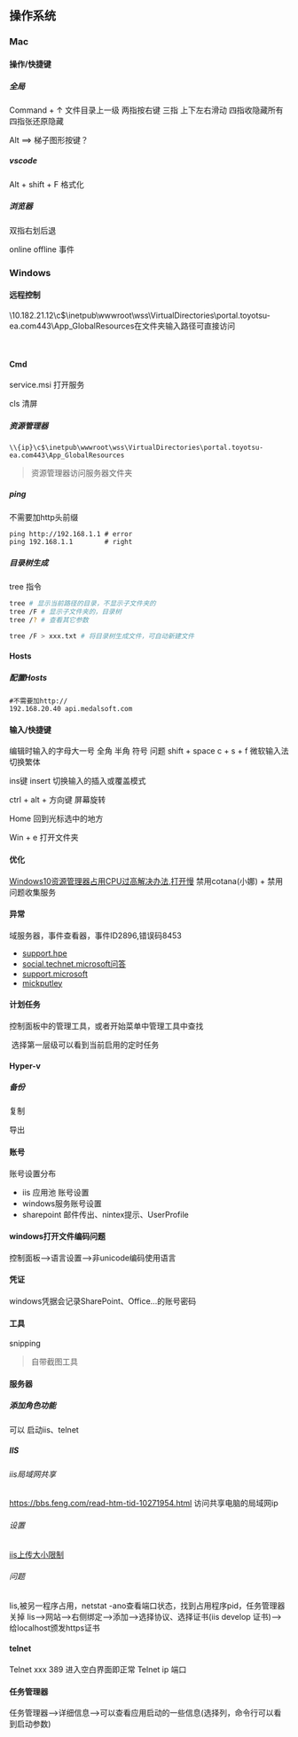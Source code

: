 ## 操作系统

### Mac

#### 操作/快捷键
##### 全局
Command + ↑ 文件目录上一级
两指按右键
三指 上下左右滑动
四指收隐藏所有
四指张还原隐藏

Alt ==> 梯子图形按键？

##### vscode
Alt + shift + F  格式化

##### 浏览器 
双指右划后退

online  offline 事件

### Windows

#### 远程控制

\\10.182.21.12\c$\inetpub\wwwroot\wss\VirtualDirectories\portal.toyotsu-ea.com443\App_GlobalResources
​	在文件夹输入路径可直接访问

​	

#### Cmd

service.msi   打开服务

cls		清屏



##### 资源管理器
	\\{ip}\c$\inetpub\wwwroot\wss\VirtualDirectories\portal.toyotsu-ea.com443\App_GlobalResources 
> 资源管理器访问服务器文件夹

##### ping

不需要加http头前缀

```shell
ping http://192.168.1.1 # error
ping 192.168.1.1        # right
```



##### 目录树生成

tree 指令   

```bash
tree # 显示当前路径的目录，不显示子文件夹的
tree /F # 显示子文件夹的，目录树
tree /? # 查看其它参数

tree /F > xxx.txt # 将目录树生成文件，可自动新建文件

```





#### Hosts

##### 配置Hosts

```shell
#不需要加http:// 
192.168.20.40 api.medalsoft.com
```

#### 输入/快捷键

编辑时输入的字母大一号   全角 半角 符号 问题 shift + space 
c + s + f  微软输入法切换繁体

ins键   insert   切换输入的插入或覆盖模式

ctrl + alt + 方向键 屏幕旋转

Home 回到光标选中的地方

Win + e 打开文件夹

#### 优化

[Windows10资源管理器占用CPU过高解决办法,打开慢](https://blog.csdn.net/sinat_34104446/article/details/70878075)   禁用cotana(小娜) + 禁用问题收集服务

#### 异常

域服务器，事件查看器，事件ID2896,错误码8453

- [support.hpe](https://support.hpe.com/hpsc/doc/public/display?docId=emr_na-c02912597)
- [social.technet.microsoft问答](https://social.technet.microsoft.com/Forums/en-US/41835492-9d50-4dee-a847-a5291fc610d4/a-client-made-a-dirsync-ldap-request-for-a-directory-partition-access-was-denied-due-to-the?forum=ocssecurity)
- [support.microsoft](https://support.microsoft.com/en-in/help/2022387/active-directory-replication-error-8453-replication-access-was-denied)
- [mickputley](http://www.mickputley.net/2013/11/event-id-2896-in-directory-service-log.html)



#### 计划任务

控制面板中的管理工具，或者开始菜单中管理工具中查找

​	选择第一层级可以看到当前启用的定时任务



#### Hyper-v

##### 备份

复制

导出



#### 账号

账号设置分布

- iis 应用池 账号设置
- windows服务账号设置
- sharepoint   邮件传出、nintex提示、UserProfile



#### windows打开文件编码问题

控制面板-->语言设置-->非unicode编码使用语言



#### 凭证

windows凭据会记录SharePoint、Office...的账号密码



#### 工具

snipping

> 自带截图工具



#### 服务器

##### 添加角色功能

可以 启动iis、telnet


##### IIS

###### iis局域网共享
https://bbs.feng.com/read-htm-tid-10271954.html
访问共享电脑的局域网ip

###### 设置
[iis上传大小限制](https://www.cnblogs.com/budai/p/7810107.html)


###### 问题
Iis,被另一程序占用，netstat -ano查看端口状态，找到占用程序pid，任务管理器关掉
Iis-->网站-->右侧绑定-->添加-->选择协议、选择证书(iis develop 证书)-->给localhost颁发https证书


#### telnet

Telnet xxx 389   进入空白界面即正常
Telnet ip 端口

#### 任务管理器
任务管理器-->详细信息-->可以查看应用启动的一些信息(选择列，命令行可以看到启动参数)